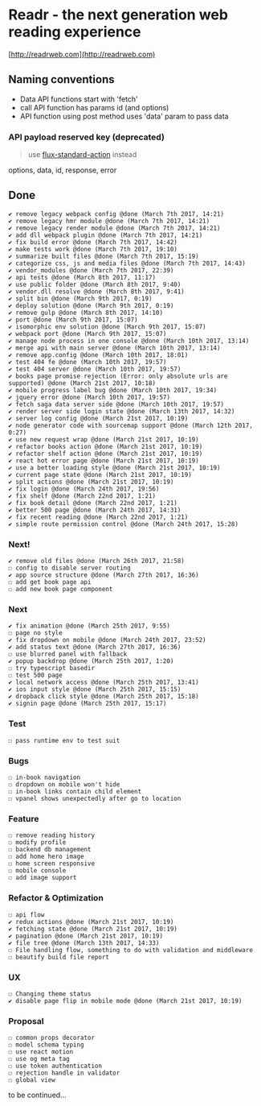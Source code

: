 # Readr - the next generation web reading experience

[http://readrweb.com](http://readrweb.com)

## Naming conventions
* Data API functions start with 'fetch'
* call API function has params id (and options)
* API function using post method uses 'data' param to pass data

### API payload reserved key (deprecated)

> use [flux-standard-action](https://github.com/acdlite/flux-standard-action) instead

options, data, id, response, error

## Done
	✔ remove legacy webpack config @done (March 7th 2017, 14:21)
	✔ remove legacy hmr module @done (March 7th 2017, 14:21)
	✔ remove legacy render module @done (March 7th 2017, 14:21)
	✔ add dll webpack plugin @done (March 7th 2017, 14:21)
	✔ fix build error @done (March 7th 2017, 14:42)
	✔ make tests work @done (March 7th 2017, 19:10)
	✔ summarize built files @done (March 7th 2017, 15:19)
	✔ categorize css, js and media files @done (March 7th 2017, 14:43)
	✔ vendor_modules @done (March 7th 2017, 22:39)
	✔ api tests @done (March 8th 2017, 11:17)
	✔ use public folder @done (March 8th 2017, 9:40)
	✔ vendor.dll resolve @done (March 8th 2017, 9:41)
	✔ split bin @done (March 9th 2017, 0:19)
	✔ deploy solution @done (March 9th 2017, 0:19)
	✔ remove gulp @done (March 8th 2017, 14:10)
	✔ port @done (March 9th 2017, 15:07)
	✔ isomorphic env solution @done (March 9th 2017, 15:07)
	✔ webpack port @done (March 9th 2017, 15:07)
	✔ manage node process in one console @done (March 10th 2017, 13:14)
	✔ merge api with main server @done (March 10th 2017, 13:14)
	✔ remove app.config @done (March 10th 2017, 18:01)
	✔ test 404 fe @done (March 10th 2017, 19:57)
	✔ test 404 server @done (March 10th 2017, 19:57)
	✔ books page promise rejection (Error: only absolute urls are supported) @done (March 21st 2017, 10:18)
	✔ mobile progress label bug @done (March 10th 2017, 19:34)
	✔ jquery error @done (March 10th 2017, 19:57)
	✔ fetch saga data server side @done (March 10th 2017, 19:57)
	✔ render server side login state @done (March 13th 2017, 14:32)
	✔ server log config @done (March 21st 2017, 10:19)
	✔ node generator code with sourcemap support @done (March 12th 2017, 0:27)
	✔ use new request wrap @done (March 21st 2017, 10:19)
	✔ refactor books action @done (March 21st 2017, 10:19)
	✔ refactor shelf action @done (March 21st 2017, 10:19)
	✔ react hot error page @done (March 21st 2017, 10:19)
	✔ use a better loading style @done (March 21st 2017, 10:19)
	✔ current page state @done (March 21st 2017, 10:19)
	✔ split actions @done (March 21st 2017, 10:19)
	✔ fix login @done (March 24th 2017, 19:56)
	✔ fix shelf @done (March 22nd 2017, 1:21)
	✔ fix book detail @done (March 22nd 2017, 1:21)
	✔ better 500 page @done (March 24th 2017, 14:31)
	✔ fix recent reading @done (March 22nd 2017, 1:21)
	✔ simple route permission control @done (March 24th 2017, 15:28)

### Next!
	✔ remove old files @done (March 26th 2017, 21:58)
	☐ config to disable server routing
	✔ app source structure @done (March 27th 2017, 16:36)
	☐ add get book page api
	☐ add new book page component

### Next
	✔ fix animation @done (March 25th 2017, 9:55)
	☐ page no style
	✔ fix dropdown on mobile @done (March 24th 2017, 23:52)
	✔ add status text @done (March 27th 2017, 16:36)
	☐ use blurred panel with fallback
	✔ popup backdrop @done (March 25th 2017, 1:20)
	☐ try typescript basedir
	☐ test 500 page
	✔ local network access @done (March 25th 2017, 13:41)
	✔ ios input style @done (March 25th 2017, 15:15)
	✔ dropback click style @done (March 25th 2017, 15:18)
	✔ signin page @done (March 25th 2017, 15:17)

### Test
	☐ pass runtime env to test suit

### Bugs
	☐ in-book navigation
	☐ dropdown on mobile won't hide
	☐ in-book links contain child element
	☐ vpanel shows unexpectedly after go to location

### Feature
	☐ remove reading history
	☐ modify profile
	☐ backend db management
	☐ add home hero image
	☐ home screen responsive
	☐ mobile console
	☐ add image support

### Refactor & Optimization
	☐ api flow
	✔ redux actions @done (March 21st 2017, 10:19)
	✔ fetching state @done (March 21st 2017, 10:19)
	✔ pagination @done (March 21st 2017, 10:19)
	✔ file tree @done (March 13th 2017, 14:33)
	☐ File handling flow, something to do with validation and middleware
	☐ beautify build file report

### UX
	☐ Changing theme status
	✔ disable page flip in mobile mode @done (March 21st 2017, 10:19)

### Proposal
	☐ common props decorator
	☐ model schema typing
	☐ use react motion
	☐ use og meta tag
	☐ use token authentication
	☐ rejection handle in validator
	☐ global view

to be continued...
